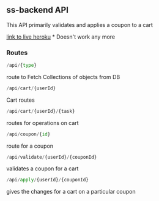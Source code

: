 ## ss-backend API

This API primarily validates and applies a coupon to a cart

[link to live heroku](https://shubham-ss-api.herokuapp.com/api/) * Doesn't work any more

### Routes

```python
/api/{type}
```
route to Fetch Collections of objects from DB

```python
/api/cart/{userId}
```
Cart routes

```python
/api/cart/{userId}/{task}
```
routes for operations on cart
```python
/api/coupon/{id}
```
route for a coupon

```python
/api/validate/{userId}/{couponId}
```
validates a coupon for a cart

```python
/api/apply/{userId}/{couponId}
```
gives the changes for a cart on a particular coupon
